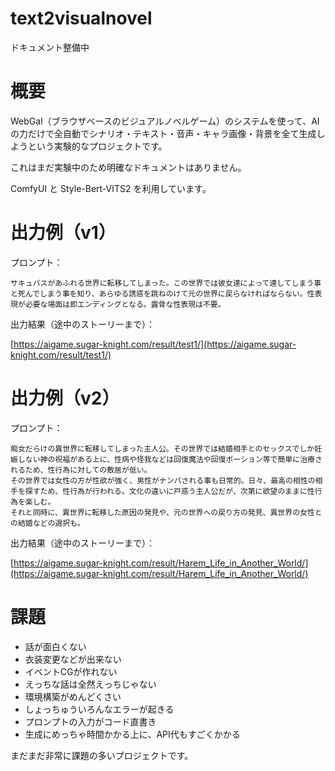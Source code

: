# text2visualnovel

ドキュメント整備中

# 概要

WebGal（ブラウザベースのビジュアルノベルゲーム）のシステムを使って、AI の力だけで全自動でシナリオ・テキスト・音声・キャラ画像・背景を全て生成しようという実験的なプロジェクトです。

これはまだ実験中のため明確なドキュメントはありません。

ComfyUI と Style-Bert-VITS2 を利用しています。

# 出力例（v1）

プロンプト：

    サキュバスがあふれる世界に転移してしまった。この世界では彼女達によって達してしまう事と死んでしまう事を知り、あらゆる誘惑を跳ねのけて元の世界に戻らなければならない。性表現が必要な場面は即エンディングとなる。露骨な性表現は不要。

出力結果（途中のストーリーまで）：

[https://aigame.sugar-knight.com/result/test1/](https://aigame.sugar-knight.com/result/test1/)

# 出力例（v2）

プロンプト：

    痴女だらけの異世界に転移してしまった主人公。その世界では結婚相手とのセックスでしか妊娠しない神の祝福がある上に、性病や怪我などは回復魔法や回復ポーション等で簡単に治療されるため、性行為に対しての敷居が低い。
    その世界では女性の方が性欲が強く、男性がナンパされる事も日常的。日々、最高の相性の相手を探すため、性行為が行われる。文化の違いに戸惑う主人公だが、次第に欲望のままに性行為を楽しむ。
    それと同時に、異世界に転移した原因の発見や、元の世界への戻り方の発見、異世界の女性との結婚などの選択も。

出力結果（途中のストーリーまで）：

[https://aigame.sugar-knight.com/result/Harem_Life_in_Another_World/](https://aigame.sugar-knight.com/result/Harem_Life_in_Another_World/)

# 課題

- 話が面白くない
- 衣装変更などが出来ない
- イベントCGが作れない
- えっちな話は全然えっちじゃない
- 環境構築がめんどくさい
- しょっちゅういろんなエラーが起きる
- プロンプトの入力がコード直書き
- 生成にめっちゃ時間かかる上に、API代もすごくかかる

まだまだ非常に課題の多いプロジェクトです。
